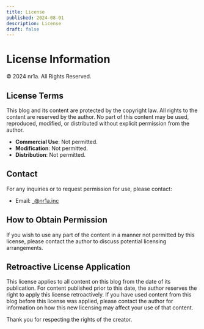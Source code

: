 ```yaml
---
title: License
published: 2024-08-01
description: License
draft: false
---
```


# License Information

© 2024 nr1a. All Rights Reserved.

## License Terms

This blog and its content are protected by the copyright law. All rights to the content are reserved by the author. No part of this content may be used, reproduced, modified, or distributed without explicit permission from the author.

- **Commercial Use**: Not permitted.
- **Modification**: Not permitted.
- **Distribution**: Not permitted.

## Contact

For any inquiries or to request permission for use, please contact:

- Email: _@nr1a.inc

## How to Obtain Permission

If you wish to use any part of the content in a manner not permitted by this license, please contact the author to discuss potential licensing arrangements.

## Retroactive License Application

This license applies to all content on this blog from the date of its publication. For content published prior to this date, the author reserves the right to apply this license retroactively. If you have used content from this blog before this license was applied, please contact the author for information on how this new licensing may affect your use of that content.

Thank you for respecting the rights of the creator.
